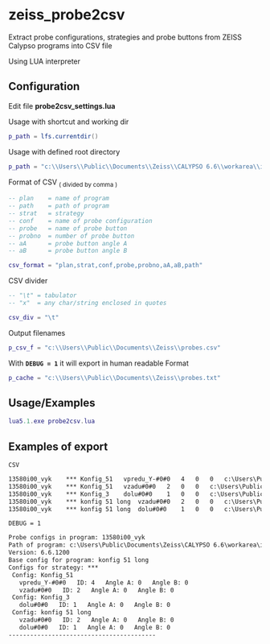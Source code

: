 
# zeiss_probe2csv

Extract probe configurations, strategies and probe buttons from ZEISS Calypso programs into CSV file

Using LUA interpreter
## Configuration

Edit file **probe2csv_settings.lua**

Usage with shortcut and working dir
```lua
p_path = lfs.currentdir()
```
Usage with defined root directory
```lua
p_path = "c:\\Users\\Public\\Documents\\Zeiss\\CALYPSO 6.6\\workarea\\inspections"
```
Format of CSV <sub>( divided by comma )</sub>
```lua
-- plan    = name of program
-- path    = path of program
-- strat   = strategy
-- conf    = name of probe configuration
-- probe   = name of probe button
-- probno  = number of probe button
-- aA      = probe button angle A
-- aB      = probe button angle B

csv_format = "plan,strat,conf,probe,probno,aA,aB,path"
```

CSV divider
```lua
-- "\t" = tabulator
-- "x"  = any char/string enclosed in quotes

csv_div = "\t"

```

Output filenames
```lua
p_csv_f = "c:\\Users\\Public\\Documents\\Zeiss\\probes.csv"
```
With **`DEBUG = 1`** it will export in human readable Format
```lua
p_cache = "c:\\Users\\Public\\Documents\\Zeiss\\probes.txt"
```
## Usage/Examples
```lua
lua5.1.exe probe2csv.lua
```

## Examples of export
`CSV`
```txt
13580i00_vyk	***	Konfig_51	vpredu_Y-#0#0	4	0	0	c:\Users\Public\Documents\Zeiss\CALYPSO 6.6\workarea\inspections\13580i00_vyk
13580i00_vyk	***	Konfig_51	vzadu#0#0	2	0	0	c:\Users\Public\Documents\Zeiss\CALYPSO 6.6\workarea\inspections\13580i00_vyk
13580i00_vyk	***	Konfig_3	dolu#0#0	1	0	0	c:\Users\Public\Documents\Zeiss\CALYPSO 6.6\workarea\inspections\13580i00_vyk
13580i00_vyk	***	konfig 51 long	vzadu#0#0	2	0	0	c:\Users\Public\Documents\Zeiss\CALYPSO 6.6\workarea\inspections\13580i00_vyk
13580i00_vyk	***	konfig 51 long	dolu#0#0	1	0	0	c:\Users\Public\Documents\Zeiss\CALYPSO 6.6\workarea\inspections\13580i00_vyk
```
`DEBUG = 1`
```txt
Probe configs in program: 13580i00_vyk
Path of program: c:\Users\Public\Documents\Zeiss\CALYPSO 6.6\workarea\inspections\13580i00_vyk
Version: 6.6.1200
Base config for program: konfig 51 long
Configs for strategy: ***
 Config: Konfig_51
   vpredu_Y-#0#0   ID: 4   Angle A: 0   Angle B: 0
   vzadu#0#0   ID: 2   Angle A: 0   Angle B: 0
 Config: Konfig_3
   dolu#0#0   ID: 1   Angle A: 0   Angle B: 0
 Config: konfig 51 long
   vzadu#0#0   ID: 2   Angle A: 0   Angle B: 0
   dolu#0#0   ID: 1   Angle A: 0   Angle B: 0
-----------------------------------------
```
